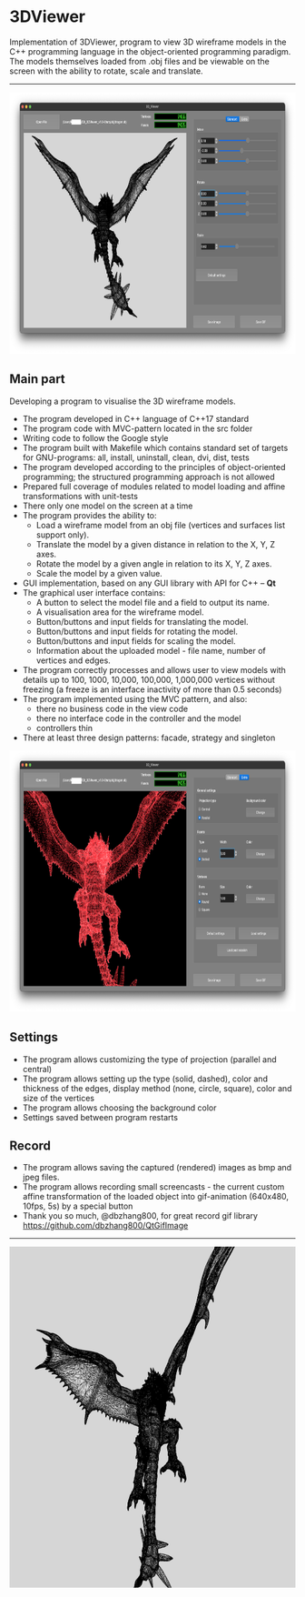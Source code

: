 # 3DViewer

Implementation of 3DViewer, program to view 3D wireframe models in the C++ programming language in the object-oriented programming paradigm. The models themselves loaded from .obj files and be viewable on the screen with the ability to rotate, scale and translate.
___
<img src="img/1.png" width="800" height="460" alt="Main window"> 

## Main part

Developing a program to visualise the 3D wireframe models.

- The program developed in C++ language of C++17 standard
- The program code with MVC-pattern located in the src folder
- Writing code to follow the Google style
- The program built with Makefile which contains standard set of targets for GNU-programs: all, install, uninstall, clean, dvi, dist, tests
- The program developed according to the principles of object-oriented programming; the structured programming approach is not allowed
- Prepared full coverage of modules related to model loading and affine transformations with unit-tests
- There only one model on the screen at a time
- The program provides the ability to:
    - Load a wireframe model from an obj file (vertices and surfaces list support only).
    - Translate the model by a given distance in relation to the X, Y, Z axes.
    - Rotate the model by a given angle in relation to its X, Y, Z axes.
    - Scale the model by a given value.
- GUI implementation, based on any GUI library with API for C++ – **Qt**
- The graphical user interface contains:
    - A button to select the model file and a field to output its name.
    - A visualisation area for the wireframe model.
    - Button/buttons and input fields for translating the model.
    - Button/buttons and input fields for rotating the model.
    - Button/buttons and input fields for scaling the model.
    - Information about the uploaded model - file name, number of vertices and edges.
- The program correctly processes and allows user to view models with details up to 100, 1000, 10,000, 100,000, 1,000,000  vertices without freezing (a freeze is an interface inactivity of more than 0.5 seconds)
- The program implemented using the MVC pattern, and also:
    - there no business code in the view code
    - there no interface code in the controller and the model
    - controllers thin
- There at least three design patterns: facade, strategy and singleton

<img src="img/2.png" width="800" height="460" alt="Settings">

## Settings

- The program allows customizing the type of projection (parallel and central)
- The program allows setting up the type (solid, dashed), color and thickness of the edges, display method (none, circle, square), color and size of the vertices
- The program allows choosing the background color
- Settings saved between program restarts

## Record

- The program allows saving the captured (rendered) images as bmp and jpeg files.
- The program allows recording small screencasts - the current custom affine transformation of the loaded object into gif-animation (640x480, 10fps, 5s) by a special button
- Thank you so much, @dbzhang800, for great record gif library https://github.com/dbzhang800/QtGifImage
 

 ___
 
<img src="img/3.GIF" width="800" height="600" alt="Gif"> 
